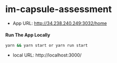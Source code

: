 # im-capsule-assessment

- App URL: http://34.238.240.249:3032/home

#### Run The App Locally

```sh
yarn && yarn start or yarn run start
```

- local URL: http://localhost:3000/

